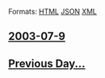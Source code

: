 
Formats: [HTML](2003/07/9/index.html)  [JSON](2003/07/9/index.json)  [XML](2003/07/9/index.xml)  

## [2003-07-9](/news/2003/07/9/index.md)

## [Previous Day...](/news/2003/07/8/index.md)

